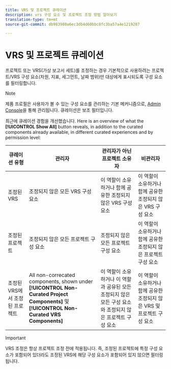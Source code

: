 ```yaml
---
title: VRS 및 프로젝트 큐레이션
description: vrs 구성 요소 및 프로젝트 조정 방법 알아보기
translation-type: tm+mt
source-git-commit: db983980a6ec3db4d60bbc8fc3ba57a4e1219287

---
```



# VRS 및 프로젝트 큐레이션

프로젝트 또는 VRS(가상 보고서 세트)를 조정하는 경우 기본적으로 사용하려는 프로젝트/VRS 구성 요소(차원, 지표, 세그먼트, 날짜 범위)만 대상에게 표시되도록 구성 요소를 필터링합니다.

>[!NOTE]
>
>제품 프로필은 사용자가 볼 수 있는 구성 요소를 관리하는 기본 메커니즘으로, [Admin Console](https://helpx.adobe.com/kr/enterprise/using/manage-products-and-profiles.html#createproductprofiles)을 통해 관리됩니다. 큐레이션은 보조 필터입니다.

최근에 큐레이션 경험을 개선했습니다. Here is an overview of what the **[!UICONTROL Show All]** button reveals, in addition to the curated components already available, in different curated experiences and by permission level:

| 큐레이션 유형 | 관리자 | 관리자가 아닌 프로젝트 소유자 | 비관리자 |
|---|---|---|---|
| 조정된 VRS | 조정되지 않은 모든 VRS 구성 요소 | 이 역할이 소유하거나 함께 공유한 조정되지 않은 VRS 구성 요소 | 이 역할이 소유하거나 함께 공유한 조정되지 않은 VRS 구성 요소 |
| 조정된 프로젝트 | 조정되지 않은 모든 프로젝트 구성 요소 | 조정되지 않은 모든 프로젝트 구성 요소 | 이 역할이 소유하거나 함께 공유한 조정되지 않은 프로젝트 구성 요소 |
| 조정된 VRS에서 조정된 프로젝트 | All non-correcated components, shown under **[!UICONTROL Non-Curated Project Components]** 및 **[!UICONTROL Non-Curated VRS Components]** | 이 역할이 소유하거나 이 역할과 공유된 모든 조정되지 않은 모든 구성 요소와 조정되지 않은 프로젝트 구성 요소 | 이 역할이 소유하거나 함께 공유한 조정되지 않은 VRS 및 프로젝트 구성 요소 |

>[!IMPORTANT]
>
>VRS 조정은 항상 프로젝트 조정 전에 적용됩니다. 즉, 조정된 프로젝트에 특정 구성 요소가 포함되어 있더라도 조정된 VRS에 해당 구성 요소가 포함되어 있지 않으면 필터링됩니다.
